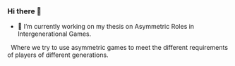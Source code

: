 ### Hi there 👋

- 🔭 I’m currently working on my thesis on Asymmetric Roles in Intergenerational Games.

&nbsp; Where we try to use asymmetric games to meet the different requirements of players of different generations.

<!--
**pgpais/pgpais** is a ✨ _special_ ✨ repository because its `README.md` (this file) appears on your GitHub profile.

Here are some ideas to get you started:

- 🔭 I’m currently working on ...
- 🌱 I’m currently learning ...
- 👯 I’m looking to collaborate on ...
- 🤔 I’m looking for help with ...
- 💬 Ask me about ...
- 📫 How to reach me: ...
- 😄 Pronouns: ...
- ⚡ Fun fact: ...
-->
